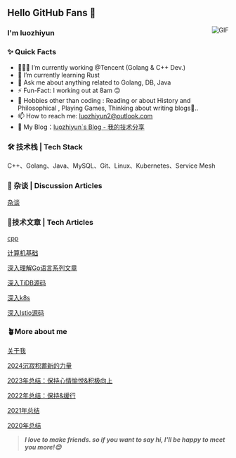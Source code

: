 ## Hello GitHub Fans 👋
<img align="right" alt="GIF" src="https://raw.githubusercontent.com/JoeyBling/JoeyBling/master/pic/pusheencode.gif" />

### I'm luozhiyun

### ✨ Quick Facts

- 👨🏽‍💻 I’m currently working @Tencent (Golang & C++ Dev.)
- 🌱 I’m currently learning Rust
- 💬 Ask me about anything related to Golang, DB, Java
- ⚡️ Fun-Fact: I working out at 8am 🙃
- 🎿 Hobbies other than coding : Reading or about History and Philosophical , Playing Games, Thinking about writing blogs🤖..
- 📫 How to reach me: [luozhiyun2@outlook.com](luozhiyun2@outlook.com)
- 📖 My Blog：[luozhiyun`s Blog - 我的技术分享](https://www.luozhiyun.com/)

### 🛠 技术栈 | Tech Stack

C++、Golang、Java、MySQL、Git、Linux、Kubernetes、Service Mesh

### 🌱 杂谈 | Discussion Articles

[杂谈](https://www.luozhiyun.com/archives/tag/%e6%9d%82%e8%b0%88)

### 📄技术文章 | Tech Articles

[cpp](https://www.luozhiyun.com/archives/tag/cpp)

[计算机基础](https://www.luozhiyun.com/archives/tag/%e8%ae%a1%e7%ae%97%e6%9c%ba%e5%9f%ba%e7%a1%80)

[深入理解Go语言系列文章](https://www.luozhiyun.com/archives/category/后端/go)

[深入TiDB源码](https://www.luozhiyun.com/archives/tag/tidb)

[深入k8s](https://www.luozhiyun.com/archives/tag/深入k8s)

[深入Istio源码](https://www.luozhiyun.com/archives/tag/istio)

### 🪴More about me

[关于我](https://www.luozhiyun.com/关于)

[2024沉寂积蓄新的力量](https://www.luozhiyun.com/archives/861)

[2023年总结：保持心情愉悦&积极向上](https://www.luozhiyun.com/archives/828)

[2022年总结：保持&缓行](https://www.luozhiyun.com/archives/737)

[2021年总结](https://www.luozhiyun.com/archives/645)

[2020年总结](https://www.luozhiyun.com/archives/420)

> ***I love to make friends. so if you want to say hi, I'll be happy to meet you more!😊***
